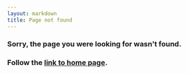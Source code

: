 ```yaml
---
layout: markdown
title: Page not found
---
```


### Sorry, the page you were looking for wasn't found.

### Follow the [link to home page](/).